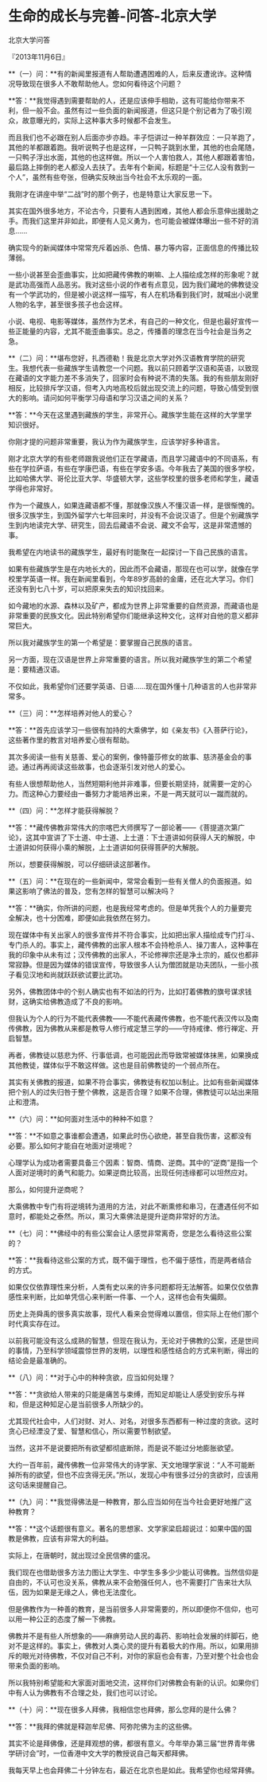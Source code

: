 # 生命的成长与完善-问答-北京大学

北京大学问答

『2013年11月6日』

**（一）问：**有的新闻里报道有人帮助遭遇困难的人，后来反遭讹诈。这种情况导致现在很多人不敢帮助他人。您如何看待这个问题？

**答：**我觉得遇到需要帮助的人，还是应该伸手相助，这有可能给你带来不利，但一般不会。虽然有过一些负面的新闻报道，但这只是个别记者为了吸引观众，故意曝光的，实际上这种事大多时候都不会发生。

而且我们也不必跟在别人后面亦步亦趋。丰子恺讲过一种羊群效应：一只羊跑了，其他的羊都跟着跑。我听说鸭子也是这样，一只鸭子跳到水里，其他的也会尾随，一只鸭子浮出水面，其他的也这样做。所以一个人害怕救人，其他人都跟着害怕，最后路上摔倒的老人都没人去扶了。去年有个新闻，标题是“十三亿人没有救到一个人”，虽然有些夸张，但确实反映出当今社会不太乐观的一面。

我刚才在讲座中举“二战”时的那个例子，也是特意让大家反思一下。

其实在国外很多地方，不论古今，只要有人遇到困难，其他人都会乐意伸出援助之手。而我们这里并非如此，即便有人见义勇为，也可能会被媒体曝出一些不好的消息……

确实现今的新闻媒体中常常充斥着凶杀、色情、暴力等内容，正面信息的传播比较薄弱。

一些小说甚至会歪曲事实，比如把藏传佛教的喇嘛、上人描绘成怎样的形象呢？就是武功高强而人品恶劣。我对这些小说的作者有点意见，因为我们藏地的佛教徒没有一个学武功的，但是被小说这样一描写，有人在机场看到我们时，就喊出小说里人物的名字，甚至很多孩子也会这样。

小说、电视、电影等媒体，虽然作为艺术，有自己的一种文化，但是也最好宣传一些正能量的内容，尤其不能歪曲事实。总之，传播善的理念在当今社会是当务之急。

**（二）问：**堪布您好，扎西德勒！我是北京大学对外汉语教育学院的研究生。我想代表一些藏族学生请教您一个问题。我以前只顾着学汉语和英语，以致现在藏语的文字能力差不多消失了，回家时会有种说不清的失落。我的有些朋友刚好相反，比较排斥学汉语，但考入内地高校后就出现交流上的问题，导致心情受到很大的影响。请问如何平衡学习母语和学习汉语之间的关系？

**答：**今天在这里遇到藏族的学生，非常开心。藏族学生能在这样的大学里学知识很好。

你刚才提的问题非常重要，我认为作为藏族学生，应该学好多种语言。

刚才北京大学的有些老师跟我说他们正在学藏语，而且学习藏语中的不同语系，有些在学拉萨语，有些在学康巴语，有些在学安多语。今年我去了美国的很多学校，比如哈佛大学、哥伦比亚大学、华盛顿大学，这些学校里的很多老师和学生，藏语学得也非常好。

作为一个藏族人，如果连藏语都不懂，那就像汉族人不懂汉语一样，是很惭愧的。很多汉族学生，到国外留学六七年回来时，并没有不会说汉语了。但是个别藏族学生到内地读完大学、研究生，回去后藏语不会说、藏文不会写，这是非常遗憾的事。

我希望在内地读书的藏族学生，最好有时能聚在一起探讨一下自己民族的语言。

如果有些藏族学生是在内地长大的，因此而不会藏语，那现在也可以学，就像在学校里学英语一样。我在新闻里看到，今年89岁高龄的金庸，还在北大学习。你们还没有到七八十岁，可以把原来失去的知识找回来。

如今藏地的水源、森林以及矿产，都成为世界上非常重要的自然资源，而藏语也是非常重要的民族文化。因此特别希望你们能继承这种文化，这样对自他的意义都非常巨大。

所以我对藏族学生的第一个希望是：要掌握自己民族的语言。

另一方面，现在汉语是世界上非常重要的语言。所以我对藏族学生的第二个希望是：要精通汉语。

不仅如此，我希望你们还要学英语、日语……现在国外懂十几种语言的人也非常非常多。

**（三）问：**怎样培养对他人的爱心？

**答：**首先应该学习一些很有加持的大乘佛学，如《亲友书》《入菩萨行论》，这些著作里的教言对培养爱心很有帮助。

其次多阅读一些有关慈善、爱心的案例，像特蕾莎修女的故事、慈济基金会的事迹。通过再再阅读这些故事，也会逐渐引发对他人的爱心。

有些人很想帮助他人，当然短期利他并非难事，但要长期坚持，就需要一定的心力。而这种心力要经由一番努力才能培养出来，不是一两天就可以一蹴而就的。

**（四）问：**怎样才能获得解脱？

**答：**藏传佛教非常伟大的宗喀巴大师撰写了一部论著——《菩提道次第广论》，这其中宣讲了下士道、中士道、上士道：下士道讲如何获得人天的解脱，中士道讲如何获得小乘的解脱，上士道讲如何获得菩萨的大解脱。

所以，想要获得解脱，可以仔细研读这部著作。

**（五）问：**在现在的一些新闻中，常常会看到一些有关僧人的负面报道。如果这影响了佛法的普及，您有怎样的智慧可以解决吗？

**答：**确实，你所讲的问题，也是我经常考虑的。但是单凭我个人的力量要完全解决，也十分困难，即便如此我依然在努力。

现在媒体中有关出家人的很多宣传并不符合事实，比如把出家人描绘成专门打斗、专门杀人的。事实上，藏传佛教的出家人根本不会持枪杀人、操刀害人，这种事在我的印象中从未有过；汉传佛教的出家人，不论修禅宗还是净土宗的，威仪也都非常寂静。但是因为媒体的错误宣传，导致很多人认为僧团就是功夫团队，一些小孩子看见汉地和尚就跃跃欲试要比武功。

另外，佛教团体中的个别人确实也有不如法的行为，比如打着佛教的旗号谋求钱财，这确实给佛教造成了不良的影响。

但我认为个人的行为不能代表佛教——不能代表藏传佛教，也不能代表汉传以及南传佛教，因为佛教从来都是教导人修行戒定慧三学的——守持戒律、修行禅定、开启智慧。

再者，佛教徒以慈悲为怀、行事低调，也可能因此而导致常被媒体抹黑，如果换成其他教徒，媒体似乎不敢这样做。这也是目前佛教徒的一个弱点所在。

其实有关佛教的报道，如果不符合事实，佛教徒有权加以制止。比如有些新闻媒体把个别人的过失归咎于整个佛教，这是否合理？如果不合理，佛教徒可以站出来阻止和澄清。

**（六）问：**如何面对生活中的种种不如意？

**答：**不如意之事谁都会遭遇，如果此时伤心欲绝，甚至自我伤害，这都没有必要。那么如何才能自在地面对逆境呢？

心理学认为成功者需要具备三个因素：智商、情商、逆商。其中的“逆商”是指一个人面对逆境时的勇气和能力。如果逆商比较高，出现任何违缘都可以坦然应对。

那么，如何提升逆商呢？

大乘佛教中专门有将逆境转为道用的方法，对此不断熏修和串习，在遭遇任何不如意时，都能处之泰然。所以，熏习大乘佛法是提升逆商非常好的方法。

**（七）问：**佛经中的有些公案会让人感觉非常离奇，您是怎么看待这些公案的？

**答：**我看待这些公案的方式，既不偏于理性，也不偏于感性，而是两者结合的方式。

如果仅仅依靠理性来分析，人类有史以来的许多问题都将无法解答。如果仅仅依靠感性来判断，比如单凭信心来判断一件事、一个人，这样也会有失偏颇。

历史上尧舜禹的很多真实故事，现代人看来会觉得难以置信，但实际上在他们那个时代真实存在过。

以前我可能没有这么成熟的智慧，但现在我认为，无论对于佛教的公案，还是世间的事情，乃至科学领域震惊世界的发明，以理性和感性结合的方式来判断，得出的结论会是最准确的。

**（八）问：**对于心中的种种贪欲，应当如何处理？

**答：**贪欲给人带来的只能是痛苦与束缚，而知足却能让人感受到安乐与祥和，但是这种知足心是当前很多人所缺少的。

尤其现代社会中，人们对财、对人、对名，对很多东西都有一种过度的贪欲。这时贪心已经湮没了爱、智慧和信心，所以需要节制欲望。

当然，这并不是说要把所有欲望都彻底断除，而是说不能过分地膨胀欲望。

大约一百年前，藏传佛教一位非常伟大的诗学家、天文地理学家说：“人不可能断掉所有的欲望，但也不应贪得无厌。”所以，发现心中有很多过分的贪欲时，应该用这句话来提醒自己。

**（九）问：**我觉得佛法是一种教育，那么应当如何在当今社会更好地推广这种教育？

**答：**这个话题很有意义。著名的思想家、文学家梁启超说过：如果中国的国教是佛教，应该有非常大的利益。

实际上，在唐朝时，就出现过全民信佛的盛况。

我们现在也借助很多方法力图让大学生、中学生多多少少能认可佛教。当然信仰是自由的，不认可也没关系，佛教从来不会勉强任何人，也不需要打广告来壮大队伍，因为如果是无缘之人，佛也无法度化。

但是佛教作为一种善的教育，是当前很多人非常需要的，所以即便你不信仰，也可以用一种公正的态度了解一下佛教。

佛教并不是有些人所想象的——麻痹劳动人民的毒药、影响社会发展的绊脚石，绝对不是这样的。事实上，佛教对人类心灵的提升有着极大的作用。所以，如果用排斥的眼光对待佛教，不仅对自己不利，对你的家庭也会有害，乃至对整个社会也会带来负面的影响。

所以我特别希望能和大家面对面地交流，这样你们对佛教会有新的认识。如果你们中有人认为佛教有不合理之处，我们也可以讨论。

**（十）问：**现在很多人拜佛，我相信您也拜佛，那么您拜的是什么佛？

**答：**我拜的佛就是释迦牟尼佛、阿弥陀佛为主的这些佛。

其实不论是拜佛像，还是拜观想的佛，都很有意义。今年举办第三届“世界青年佛学研讨会”时，一位香港中文大学的教授说自己每天都拜佛。

我每天早上也会拜佛二十分钟左右，最近在北京也是如此。我希望你也经常拜佛。

